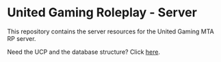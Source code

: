 # United Gaming Roleplay - Server

This repository contains the server resources for the United Gaming MTA RP server.  

Need the UCP and the database structure? Click [here](https://github.com/kissorjeyabalan/unitedgaming-ucp).
